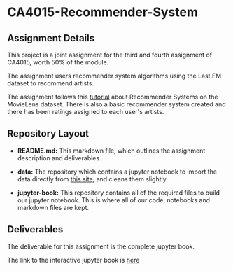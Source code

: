 # CA4015-Recommender-System

## Assignment Details

This project is a joint assignment for the third and fourth assignment of CA4015, worth 50% of the module.

The assignment users recommender system algorithms using the Last.FM dataset to recommend artists.

The assignment follows this [tutorial](https://developers.google.com/machine-learning/recommendation) about Recommender Systems on the MovieLens dataset. There is also a basic recommender system created and there has been ratings assigned to each user's artists.

## Repository Layout

* <b>README.md:</b> This markdown file, which outlines the assignment description and deliverables.

* <b>data:</b> The repository which contains a jupyter notebook to import the data directly from [this site](https://grouplens.org/datasets/hetrec-2011/), and cleans them slightly.

* <b>jupyter-book:</b> This repository contains all of the required files to build our jupyter notebook. This is where all of our code, notebooks and markdown files are kept.


## Deliverables

The deliverable for this assignment is the complete jupyter book.

The link to the interactive jupyter book is [here](https://laramurphyyx.github.io/CA4015-Recommender-System/Introduction.html)

